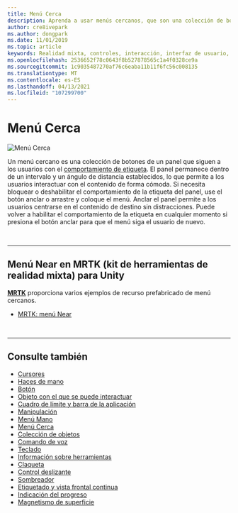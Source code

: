 ```yaml
---
title: Menú Cerca
description: Aprenda a usar menús cercanos, que son una colección de botones en un panel que le siguen con el comportamiento de etiqueta en un entorno de realidad mixta.
author: cre8ivepark
ms.author: dongpark
ms.date: 11/01/2019
ms.topic: article
keywords: Realidad mixta, controles, interacción, interfaz de usuario, UX, menú, auriculares de realidad mixta, auriculares de realidad mixta de Windows, auriculares de realidad virtual, HoloLens, MRTK, kit de herramientas de realidad mixta
ms.openlocfilehash: 2536652f78c0643f8b527878565c1a4f0328ce9a
ms.sourcegitcommit: 1c9035487270af76c6eaba11b11f6fc56c008135
ms.translationtype: MT
ms.contentlocale: es-ES
ms.lasthandoff: 04/13/2021
ms.locfileid: "107299700"
---
```

# <a name="near-menu"></a>Menú Cerca

![Menú Cerca](images/UX_Hero_NearMenu.jpg)

Un menú cercano es una colección de botones de un panel que siguen a los usuarios con el [comportamiento de etiqueta](billboarding-and-tag-along.md#what-is-a-tag-along). El panel permanece dentro de un intervalo y un ángulo de distancia establecidos, lo que permite a los usuarios interactuar con el contenido de forma cómoda. Si necesita bloquear o deshabilitar el comportamiento de la etiqueta del panel, use el botón anclar o arrastre y coloque el menú. Anclar el panel permite a los usuarios centrarse en el contenido de destino sin distracciones. Puede volver a habilitar el comportamiento de la etiqueta en cualquier momento si presiona el botón anclar para que el menú siga el usuario de nuevo.

<br>

---

## <a name="near-menu-in-mrtk-mixed-reality-toolkit-for-unity"></a>Menú Near en MRTK (kit de herramientas de realidad mixta) para Unity
**[MRTK](https://github.com/Microsoft/MixedRealityToolkit-Unity)** proporciona varios ejemplos de recurso prefabricado de menú cercanos.

* [MRTK: menú Near](https://docs.microsoft.com/windows/mixed-reality/mrtk-unity/features/ux-building-blocks/near-menu)

<br>

---

## <a name="see-also"></a>Consulte también

* [Cursores](cursors.md)
* [Haces de mano](point-and-commit.md)
* [Botón](button.md)
* [Objeto con el que se puede interactuar](interactable-object.md)
* [Cuadro de límite y barra de la aplicación](app-bar-and-bounding-box.md)
* [Manipulación](direct-manipulation.md)
* [Menú Mano](hand-menu.md)
* [Menú Cerca](near-menu.md)
* [Colección de objetos](object-collection.md)
* [Comando de voz](voice-input.md)
* [Teclado](keyboard.md)
* [Información sobre herramientas](tooltip.md)
* [Claqueta](slate.md)
* [Control deslizante](slider.md)
* [Sombreador](shader.md)
* [Etiquetado y vista frontal continua](billboarding-and-tag-along.md)
* [Indicación del progreso](progress.md)
* [Magnetismo de superficie](surface-magnetism.md)
